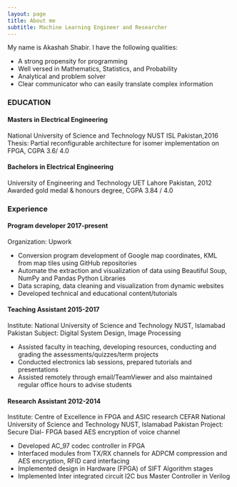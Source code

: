 ```yaml
---
layout: page
title: About me
subtitle: Machine Learning Engineer and Researcher
---
```


My name is Akashah Shabir. I have the following qualities:

- A strong propensity for programming
- Well versed in Mathematics, Statistics, and Probability
- Analytical and problem solver
- Clear communicator who can easily translate complex information


### EDUCATION
#### Masters in Electrical Engineering 
National University of Science and Technology NUST ISL Pakistan,2016
Thesis: Partial reconfigurable architecture for isomer implementation on FPGA, CGPA 3.6/ 4.0

#### Bachelors in Electrical Engineering 
University of Engineering and Technology UET Lahore Pakistan, 2012
Awarded gold medal & honours degree, CGPA 3.84 / 4.0


### Experience
#### Program developer 2017-present
Organization: Upwork
- Conversion program development of Google map coordinates, KML from map tiles using GitHub repositories 
- Automate the extraction and visualization of data using Beautiful Soup, NumPy and Pandas Python Libraries 
- Data scraping, data cleaning and visualization from dynamic websites
- Developed technical and educational content/tutorials

#### Teaching Assistant 2015-2017 
Institute: National University of Science and Technology NUST, 
Islamabad Pakistan
Subject: Digital System Design, Image Processing 
- Assisted faculty in teaching, developing resources, conducting and grading the assessments/quizzes/term projects
- Conducted electronics lab sessions, prepared tutorials and presentations 
- Assisted remotely through email/TeamViewer and also maintained regular office hours to advise students

#### Research Assistant 2012-2014
Institute: Centre of Excellence in FPGA and ASIC research CEFAR 
National University of Science and Technology NUST, Islamabad 
Pakistan Project: Secure Dial- FPGA based AES encryption of voice 
channel 
- Developed AC_97 codec controller in FPGA 
- Interfaced modules from TX/RX channels for ADPCM compression and AES encryption, RFID card interfacing
- Implemented design in Hardware (FPGA) of SIFT Algorithm stages
- Implemented Inter integrated circuit I2C bus Master Controller in Verilog
